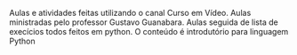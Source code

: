 Aulas e atividades feitas utilizando o canal Curso em Vídeo. Aulas ministradas pelo professor Gustavo Guanabara. Aulas seguida de lista de execícios todos feitos em python. O conteúdo é introdutório para linguagem Python
